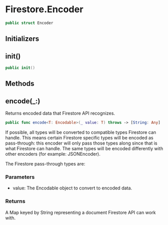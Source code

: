 # Firestore.Encoder

``` swift
public struct Encoder
```

## Initializers

## init()

``` swift
public init()
```

## Methods

## encode(\_:)

Returns encoded data that Firestore API recognizes.

``` swift
public func encode<T: Encodable>(_ value: T) throws -> [String: Any]
```

If possible, all types will be converted to compatible types Firestore
can handle. This means certain Firestore specific types will be encoded
as pass-through: this encoder will only pass those types along since that
is what Firestore can handle. The same types will be encoded differently
with other encoders (for example: JSONEncoder).

The Firestore pass-through types are:

### Parameters

  - value: The Encodable object to convert to encoded data.

### Returns

A Map keyed by String representing a document Firestore API can work with.
